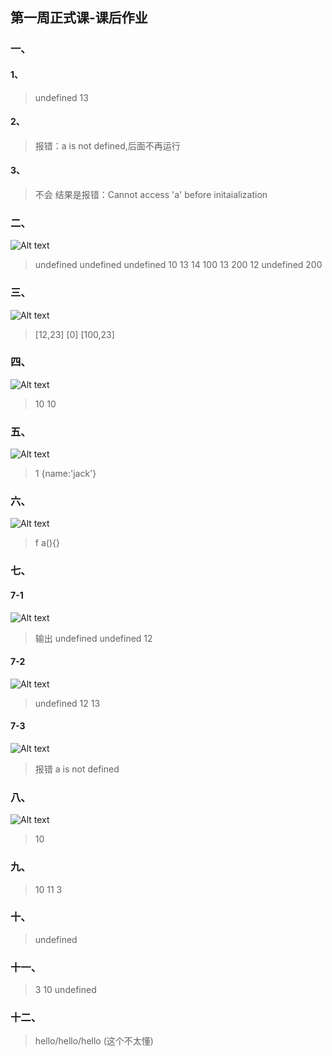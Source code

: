 ## 第一周正式课-课后作业
### 一、
#### 1、
> undefined   13
#### 2、
> 报错：a is not defined,后面不再运行
#### 3、
> 不会  结果是报错：Cannot access 'a' before initaialization
### 二、
![Alt text](./1584590362060.png)
> undefined undefined undefined
> 10 13 14
> 100 13 200
> 12 undefined 200
### 三、
![Alt text](./1584597146021.png)
> [12,23]
> [0]
> [100,23]
### 四、
![Alt text](./1584601260747.png)
> 10    10   
### 五、
![Alt text](./1584602121203.png)
> 1
>  {name:'jack'}
### 六、
![Alt text](./1584602770898.png)
> f a(){}
### 七、
#### 7-1
![Alt text](./1584603341077.png)
> 输出 undefined
> undefined
> 12
#### 7-2
![Alt text](./1584604061126.png)
> undefined
> 12
> 13
#### 7-3
![Alt text](./1584625238091.png)
> 报错 a is not defined
### 八、
![Alt text](./1584625826264.png)
> 10
### 九、
> 10
> 11
> 3
### 十、
> undefined
### 十一、
> 3
> 10
> undefined
### 十二、
> hello/hello/hello (这个不太懂)